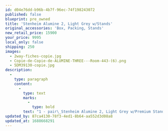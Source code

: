 ```yaml
---
id: d04e76dd-b96b-4b7f-96ec-74f198243072
published: false
blueprint: pre_owned
title: 'Stenheim Alumine 2, Light Grey w/Stands'
original_accessories: 'Box, Packing, Stands'
new_retail_price: 15900
your_price: 9995
local_only: false
shipping: 250
images:
  - 2way-fiches-copie.jpg
  - Copie-de-Copie-de-ALUMINE-THREE---Room-443-(6).png
  - 5DM39130-copie.jpg
description:
  -
    type: paragraph
    content:
      -
        type: text
        marks:
          -
            type: bold
        text: "1 - pair\_Stenheim Alumine 2, Light Grey w/Premium Stands. Speakers are in like-new condition with original boxes and packing - stands have never been assembled. Speakers and stands sell as new for $15,900.00"
updated_by: 87ca4130-78f3-4ed1-8b64-aa552d3d08a8
updated_at: 1688668291
---
```

